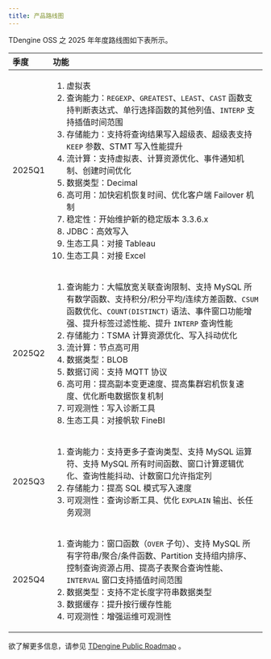 ```yaml
---
title: 产品路线图
---
```


TDengine OSS 之 2025 年年度路线图如下表所示。

|  季度   |  功能  |
| :----- | :----- |
| 2025Q1 | <ol><li>虚拟表</li><li>查询能力：<code>REGEXP</code>、<code>GREATEST</code>、<code>LEAST</code>、<code>CAST</code> 函数支持判断表达式、单行选择函数的其他列值、<code>INTERP</code> 支持插值时间范围</li><li>存储能力：支持将查询结果写入超级表、超级表支持 <code>KEEP</code> 参数、STMT 写入性能提升</li><li>流计算：支持虚拟表、计算资源优化、事件通知机制、创建时间优化</li><li>数据类型：Decimal</li><li>高可用：加快宕机恢复时间、优化客户端 Failover 机制</li><li>稳定性：开始维护新的稳定版本 3.3.6.x</li><li>JDBC：高效写入</li><li>生态工具：对接 Tableau</li><li>生态工具：对接 Excel</li></ol> |
| 2025Q2 | <ol><li>查询能力：大幅放宽关联查询限制、支持 MySQL 所有数学函数、支持积分/积分平均/连续方差函数、<code>CSUM</code> 函数优化、<code>COUNT(DISTINCT)</code> 语法、事件窗口功能增强、提升标签过滤性能、提升 <code>INTERP</code> 查询性能</li><li>存储能力：TSMA 计算资源优化、写入抖动优化</li><li>流计算：节点高可用</li><li>数据类型：BLOB</li><li>数据订阅：支持 MQTT 协议</li><li>高可用：提高副本变更速度、提高集群宕机恢复速度、优化断电数据恢复机制</li><li>可观测性：写入诊断工具</li><li>生态工具：对接帆软 FineBI</li></ol> |
| 2025Q3 | <ol><li>查询能力：支持更多子查询类型、支持 MySQL 运算符、支持 MySQL 所有时间函数、窗口计算逻辑优化、查询性能抖动、计数窗口允许指定列</li><li>存储能力：提高 SQL 模式写入速度</li><li>可观测性：查询诊断工具、优化 <code>EXPLAIN</code> 输出、长任务观测</li></ol> |
| 2025Q4 | <ol><li>查询能力：窗口函数（<code>OVER</code> 子句）、支持 MySQL 所有字符串/聚合/条件函数、Partition 支持组内排序、控制查询资源占用、提高子表聚合查询性能、<code>INTERVAL</code> 窗口支持插值时间范围</li><li>数据类型：支持不定长度字符串数据类型</li><li>数据缓存：提升按行缓存性能</li><li>可观测性：增强运维可观测性</li></ol> |

欲了解更多信息，请参见 [TDengine Public Roadmap](https://github.com/orgs/taosdata/projects/4) 。
